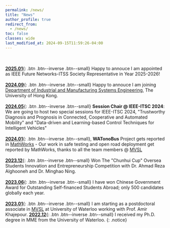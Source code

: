 ```yaml
---
permalink: /news/
title: "News"
author_profile: true
redirect_from: 
  - /news/
toc: false
classes: wide
last_modified_at: 2024-09-15T11:59:26-04:00
---
```

<br> <br>
[**2025.01**](#link){: .btn .btn--inverse .btn--small} Happy to annouce I am appointed as IEEE Future Networks-ITSS Society Representative in Year 2025-2026!
<br> <br> 
[**2024.09**](#link){: .btn .btn--inverse .btn--small} Happy to annouce I am joining [Department of Industrial and Manufacturing Systems Engineering](https://www.imse.hku.hk/), The University of Hong Kong.
<br> <br> 
[**2024.05**](#link){: .btn .btn--inverse .btn--small} **Session Chair @ IEEE-ITSC 2024**: We are going to host two special sessions for IEEE-ITSC 2024, "Trustworthy Diagnosis and Prognosis in Connected, Cooperative and Automated Mobility" and "Data-driven and Learning-based Control Techniques for Intelligent Vehicles"
<br> <br> 
[**2024.01**](#link){: .btn .btn--inverse .btn--small}, **WATonoBus** Project gets reported in [MathWorks](https://www.mathworks.com/company/mathworks-stories/developing-adas-technology-for-self-driving-campus-shuttle-bus.html) - Our work in safe testing and open road deployment get reported by MathWorks, thanks to all the team members @ [MVSL](https://uwaterloo.ca/mechatronic-vehicle-systems-lab/our-people)
<br> <br> 
[**2023.12**](#link){: .btn .btn--inverse .btn--small} Won The "Chunhui Cup" Oversea Students Innovation and Entrepreneurship Competition with Dr. Ahmad Reza Alghooneh and Dr. Minghao Ning.
<br><br>
[**2023.06**](#link){: .btn .btn--inverse .btn--small} I have won Chinese Government Award for Outstanding Self-financed Students Abroad; only 500 candidates globally each year.
<br><br>
[**2023.01**](#link){: .btn .btn--inverse .btn--small} I am starting as a postdoctoral associate in [MVSL](https://uwaterloo.ca/mechatronic-vehicle-systems-lab/our-people) at University of Waterloo working with Prof. Amir Khajepour.
[**2022.12**](#link){: .btn .btn--inverse .btn--small} I received my Ph.D. degree in MME from the University of Waterloo.
{: .notice}